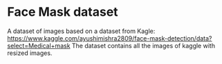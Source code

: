 # Face Mask dataset
A dataset of images based on a dataset from Kagle: https://www.kaggle.com/ayushimishra2809/face-mask-detection/data?select=Medical+mask
The dataset contains all the images of kaggle with resized images.
